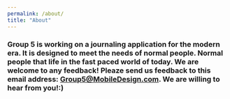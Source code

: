 ```yaml
---
permalink: /about/
title: "About"
---
```


### Group 5 is working on a journaling application for the modern era. It is designed to meet the needs of normal people. Normal people that life in the fast paced world of today. We are welcome to any feedback! Pleaze send us feedback to this email address: Group5@MobileDesign.com. We are willing to hear from you!:)
